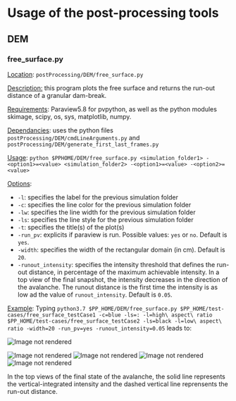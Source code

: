 # Usage of the post-processing tools

## DEM

### free_surface.py

<u>Location</u>: `postProcessing/DEM/free_surface.py`

<u>Description:</u> this program plots the free surface and returns the run-out distance of a granular dam-break.

<u>Requirements</u>: Paraview5.8 for pvpython, as well as the python modules skimage, scipy, os, sys, matplotlib, numpy.

<u>Dependancies</u>: uses the python files `postProcessing/DEM/cmdLineArguments.py` and `postProcessing/DEM/generate_first_last_frames.py`

<u>Usage</u>: `python $PPHOME/DEM/free_surface.py <simulation_folder1> -<option1>=<value> <simulation_folder2> -<option1>=<value> -<option2>=<value>`

<u>Options</u>:
* `-l`: specifies the label for the previous simulation folder
* `-c`: specifies the line color for the previous simulation folder
* `-lw`: specifies the line width for the previous simulation folder
* `-ls`: specifies the line style for the previous simulation folder
* `-t`: specifies the title(s) of the plot(s)
* `-run_pv`: explicits if paraview is run. Possible values: `yes` or `no`. Default is `yes`.
* `-width`: specifies the width of the rectangular domain (in cm). Default is `20`.
* `-runout_intensity`: specifies the intensity threshold that defines the run-out distance, in percentage of the maximum achievable intensity. In a top view of the final snapshot, the intensity decreases in the direction of the avalanche. The runout distance is the first time the intensity is as low ad the value of `runout_intensity`. Default is `0.05`.

<u>Example</u>:
Typing `python3.7 $PP_HOME/DEM/free_surface.py $PP_HOME/test-cases/free_surface_testCase1 -c=blue -ls=: -l=high\ aspect\ ratio $PP_HOME/test-cases/free_surface_testCase2 -ls=black -l=low\ aspect\ ratio -width=20 -run_pv=yes -runout_intensity=0.05` leads to:

![Image not rendered](https://gitlab.math.ubc.ca/pacific-devel-team/pacific/raw/post-processing-tools/postProcessingTools/images/surface_plots_1.png  "Plot of the free surfaces")

![Image not rendered](https://gitlab.math.ubc.ca/pacific-devel-team/pacific/raw/post-processing-tools/postProcessingTools/images/surface_plots_2.png "Plot of the initial and final side views for case2")
![Image not rendered](https://gitlab.math.ubc.ca/pacific-devel-team/pacific/raw/post-processing-tools/postProcessingTools/images/surface_plots_3.png "Plot of the final top view for case2, with intensity and run-out distances")
![Image not rendered](https://gitlab.math.ubc.ca/pacific-devel-team/pacific/raw/post-processing-tools/postProcessingTools/images/surface_plots_4.png "Plot of the initial and final side views for case1")
![Image not rendered](https://gitlab.math.ubc.ca/pacific-devel-team/pacific/raw/post-processing-tools/postProcessingTools/images/surface_plots_5.png "Plot of the final top view for case1, with intensity and run-out distances")

In the top views of the final state of the avalanche, the solid line represents the vertical-integrated intensity and the dashed vertical line reprensents the run-out distance.
